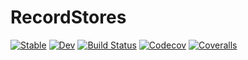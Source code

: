 # RecordStores

[![Stable](https://img.shields.io/badge/docs-stable-blue.svg)](https://tkf.github.io/RecordStores.jl/stable)
[![Dev](https://img.shields.io/badge/docs-dev-blue.svg)](https://tkf.github.io/RecordStores.jl/dev)
[![Build Status](https://travis-ci.com/tkf/RecordStores.jl.svg?branch=master)](https://travis-ci.com/tkf/RecordStores.jl)
[![Codecov](https://codecov.io/gh/tkf/RecordStores.jl/branch/master/graph/badge.svg)](https://codecov.io/gh/tkf/RecordStores.jl)
[![Coveralls](https://coveralls.io/repos/github/tkf/RecordStores.jl/badge.svg?branch=master)](https://coveralls.io/github/tkf/RecordStores.jl?branch=master)
